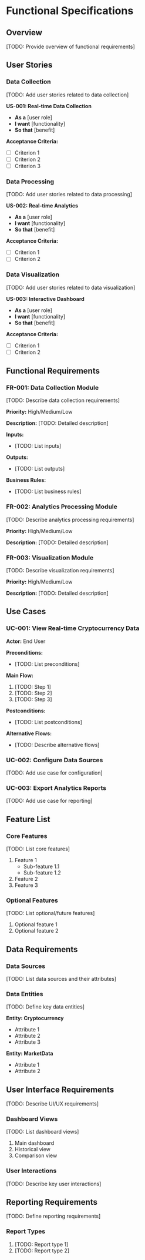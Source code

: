 # Functional Specifications

## Overview

[TODO: Provide overview of functional requirements]

## User Stories

### Data Collection

[TODO: Add user stories related to data collection]

**US-001: Real-time Data Collection**
- **As a** [user role]
- **I want** [functionality]
- **So that** [benefit]

**Acceptance Criteria:**
- [ ] Criterion 1
- [ ] Criterion 2
- [ ] Criterion 3

### Data Processing

[TODO: Add user stories related to data processing]

**US-002: Real-time Analytics**
- **As a** [user role]
- **I want** [functionality]
- **So that** [benefit]

**Acceptance Criteria:**
- [ ] Criterion 1
- [ ] Criterion 2

### Data Visualization

[TODO: Add user stories related to data visualization]

**US-003: Interactive Dashboard**
- **As a** [user role]
- **I want** [functionality]
- **So that** [benefit]

**Acceptance Criteria:**
- [ ] Criterion 1
- [ ] Criterion 2

## Functional Requirements

### FR-001: Data Collection Module

[TODO: Describe data collection requirements]

**Priority:** High/Medium/Low

**Description:**
[TODO: Detailed description]

**Inputs:**
- [TODO: List inputs]

**Outputs:**
- [TODO: List outputs]

**Business Rules:**
- [TODO: List business rules]

### FR-002: Analytics Processing Module

[TODO: Describe analytics processing requirements]

**Priority:** High/Medium/Low

**Description:**
[TODO: Detailed description]

### FR-003: Visualization Module

[TODO: Describe visualization requirements]

**Priority:** High/Medium/Low

**Description:**
[TODO: Detailed description]

## Use Cases

### UC-001: View Real-time Cryptocurrency Data

**Actor:** End User

**Preconditions:**
- [TODO: List preconditions]

**Main Flow:**
1. [TODO: Step 1]
2. [TODO: Step 2]
3. [TODO: Step 3]

**Postconditions:**
- [TODO: List postconditions]

**Alternative Flows:**
- [TODO: Describe alternative flows]

### UC-002: Configure Data Sources

[TODO: Add use case for configuration]

### UC-003: Export Analytics Reports

[TODO: Add use case for reporting]

## Feature List

### Core Features

[TODO: List core features]

1. Feature 1
   - Sub-feature 1.1
   - Sub-feature 1.2
2. Feature 2
3. Feature 3

### Optional Features

[TODO: List optional/future features]

1. Optional feature 1
2. Optional feature 2

## Data Requirements

### Data Sources

[TODO: List data sources and their attributes]

### Data Entities

[TODO: Define key data entities]

**Entity: Cryptocurrency**
- Attribute 1
- Attribute 2
- Attribute 3

**Entity: MarketData**
- Attribute 1
- Attribute 2

## User Interface Requirements

[TODO: Describe UI/UX requirements]

### Dashboard Views

[TODO: List dashboard views]

1. Main dashboard
2. Historical view
3. Comparison view

### User Interactions

[TODO: Describe key user interactions]

## Reporting Requirements

[TODO: Define reporting requirements]

### Report Types

1. [TODO: Report type 1]
2. [TODO: Report type 2]
